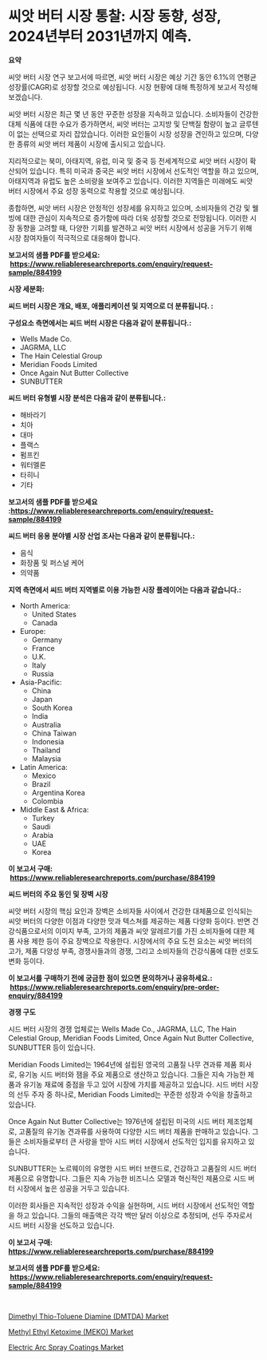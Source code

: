 <p><h1>씨앗 버터 시장 통찰: 시장 동향, 성장, 2024년부터 2031년까지 예측.</h1></p><p><strong>요약</strong></p>
<p><p>씨앗 버터 시장 연구 보고서에 따르면, 씨앗 버터 시장은 예상 기간 동안 6.1%의 연평균 성장률(CAGR)로 성장할 것으로 예상됩니다. 시장 현황에 대해 특정하게 보고서 작성해보겠습니다.</p><p>씨앗 버터 시장은 최근 몇 년 동안 꾸준한 성장을 지속하고 있습니다. 소비자들이 건강한 대체 식품에 대한 수요가 증가하면서, 씨앗 버터는 고지방 및 단백질 함량이 높고 글루텐이 없는 선택으로 자리 잡았습니다. 이러한 요인들이 시장 성장을 견인하고 있으며, 다양한 종류의 씨앗 버터 제품이 시장에 출시되고 있습니다.</p><p>지리적으로는 북미, 아태지역, 유럽, 미국 및 중국 등 전세계적으로 씨앗 버터 시장이 확산되어 있습니다. 특히 미국과 중국은 씨앗 버터 시장에서 선도적인 역할을 하고 있으며, 아태지역과 유럽도 높은 소비량을 보여주고 있습니다. 이러한 지역들은 미래에도 씨앗 버터 시장에서 주요 성장 동력으로 작용할 것으로 예상됩니다.</p><p>종합하면, 씨앗 버터 시장은 안정적인 성장세를 유지하고 있으며, 소비자들의 건강 및 웰빙에 대한 관심이 지속적으로 증가함에 따라 더욱 성장할 것으로 전망됩니다. 이러한 시장 동향을 고려할 때, 다양한 기회를 발견하고 씨앗 버터 시장에서 성공을 거두기 위해 시장 참여자들이 적극적으로 대응해야 합니다.</p></p>
<p><strong>보고서의 샘플 PDF를 받으세요: &nbsp;<a href="https://www.reliableresearchreports.com/enquiry/request-sample/884199">https://www.reliableresearchreports.com/enquiry/request-sample/884199</a></strong></p>
<p><strong>시장 세분화:</strong></p>
<p><strong> 씨드 버터 시장은 개요, 배포, 애플리케이션 및 지역으로 더 분류됩니다. :</strong></p>
<p><strong>구성요소 측면에서는 씨드 버터 시장은 다음과 같이 분류됩니다.:</strong></p>
<p><ul><li>Wells Made Co.</li><li>JAGRMA, LLC</li><li>The Hain Celestial Group</li><li>Meridian Foods Limited</li><li>Once Again Nut Butter Collective</li><li>SUNBUTTER</li></ul></p>
<p><strong> 씨드 버터 유형별 시장 분석은 다음과 같이 분류됩니다.:</strong></p>
<p><ul><li>해바라기</li><li>치아</li><li>대마</li><li>플랙스</li><li>펌프킨</li><li>워터멜론</li><li>타히니</li><li>기타</li></ul></p>
<p><strong>보고서의 샘플 PDF를 받으세요 :<a href="https://www.reliableresearchreports.com/enquiry/request-sample/884199">https://www.reliableresearchreports.com/enquiry/request-sample/884199</a></strong></p>
<p><strong> 씨드 버터 응용 분야별 시장 산업 조사는 다음과 같이 분류됩니다.:</strong></p>
<p><ul><li>음식</li><li>화장품 및 퍼스널 케어</li><li>의약품</li></ul></p>
<p><strong>지역 측면에서 씨드 버터 지역별로 이용 가능한 시장 플레이어는 다음과 같습니다.:</strong></p>
<p><ul>
    <li>
        North America:
        <ul>
            <li>United States</li>
            <li>Canada</li>
        </ul>
    </li>
    <li>
        Europe:
        <ul>
            <li>Germany</li>
            <li>France</li>
            <li>U.K.</li>
            <li>Italy</li>
            <li>Russia</li>
        </ul>
    </li>
    <li>
        Asia-Pacific:
        <ul>
            <li>China</li>
            <li>Japan</li>
            <li>South Korea</li>
            <li>India</li>
            <li>Australia</li>
            <li>China Taiwan</li>
            <li>Indonesia</li>
            <li>Thailand</li>
            <li>Malaysia</li>
        </ul>
    </li>
    <li>
        Latin America:
        <ul>
            <li>Mexico</li>
            <li>Brazil</li>
            <li>Argentina Korea</li>
            <li>Colombia</li>
        </ul>
    </li>
    <li>
        Middle East & Africa:
        <ul>
            <li>Turkey</li>
            <li>Saudi</li>
            <li>Arabia</li>
            <li>UAE</li>
            <li>Korea</li>
        </ul>
    </li>
    </ul></p>
<p><strong>이 보고서 구매: &nbsp;<a href="https://www.reliableresearchreports.com/purchase/884199">https://www.reliableresearchreports.com/purchase/884199</a></strong></p>
<p><strong>씨드 버터의 주요 동인 및 장벽 시장</strong></p>
<p><p>씨앗 버터 시장의 핵심 요인과 장벽은 소비자들 사이에서 건강한 대체품으로 인식되는 씨앗 버터의 다양한 이점과 다양한 맛과 텍스쳐를 제공하는 제품 다양화 등이다. 반면 건강식품으로서의 이미지 부족, 고가의 제품과 씨앗 알레르기를 가진 소비자들에 대한 제품 사용 제한 등이 주요 장벽으로 작용한다. 시장에서의 주요 도전 요소는 씨앗 버터의 고가, 제품 다양성 부족, 경쟁사들과의 경쟁, 그리고 소비자들의 건강식품에 대한 선호도 변화 등이다.</p></p>
<p><strong>이 보고서를 구매하기 전에 궁금한 점이 있으면 문의하거나 공유하세요.: &nbsp;<a href="https://www.reliableresearchreports.com/enquiry/pre-order-enquiry/884199">https://www.reliableresearchreports.com/enquiry/pre-order-enquiry/884199</a></strong></p>
<p><strong>경쟁 구도</strong></p>
<p><p>시드 버터 시장의 경쟁 업체로는 Wells Made Co., JAGRMA, LLC, The Hain Celestial Group, Meridian Foods Limited, Once Again Nut Butter Collective, SUNBUTTER 등이 있습니다. </p><p>Meridian Foods Limited는 1964년에 설립된 영국의 고품질 나무 견과류 제품 회사로, 유기농 시드 버터와 잼을 주요 제품으로 생산하고 있습니다. 그들은 지속 가능한 제품과 유기농 재료에 중점을 두고 있어 시장에 가치를 제공하고 있습니다. 시드 버터 시장의 선두 주자 중 하나로, Meridian Foods Limited는 꾸준한 성장과 수익을 창출하고 있습니다.</p><p>Once Again Nut Butter Collective는 1976년에 설립된 미국의 시드 버터 제조업체로, 고품질의 유기농 견과류를 사용하여 다양한 시드 버터 제품을 판매하고 있습니다. 그들은 소비자들로부터 큰 사랑을 받아 시드 버터 시장에서 선도적인 입지를 유지하고 있습니다.</p><p>SUNBUTTER는 노르웨이의 유명한 시드 버터 브랜드로, 건강하고 고품질의 시드 버터 제품으로 유명합니다. 그들은 지속 가능한 비즈니스 모델과 혁신적인 제품으로 시드 버터 시장에서 높은 성공을 거두고 있습니다.</p><p>이러한 회사들은 지속적인 성장과 수익을 실현하며, 시드 버터 시장에서 선도적인 역할을 하고 있습니다. 그들의 매출액은 각각 백만 달러 이상으로 추정되며, 선두 주자로서 시드 버터 시장을 선도하고 있습니다.</p></p>
<p><strong>이 보고서 구매: &nbsp; <a href="https://www.reliableresearchreports.com/purchase/884199">https://www.reliableresearchreports.com/purchase/884199</a></strong></p>
<p><strong>보고서의 샘플 PDF를 받으세요: &nbsp;<a href="https://www.reliableresearchreports.com/enquiry/request-sample/884199">https://www.reliableresearchreports.com/enquiry/request-sample/884199</a></strong><strong></strong></p>
<p>&nbsp;</p>
<p><p><a href="https://github.com/nicoletavirag/Market-Research-Report-List-2/blob/main/dimethyl-thio-toluene-diamine-dmtda-market.md">Dimethyl Thio-Toluene Diamine (DMTDA) Market</a></p><p><a href="https://github.com/peachesmcdowel1/Market-Research-Report-List-1/blob/main/methyl-ethyl-ketoxime-meko-market.md">Methyl Ethyl Ketoxime (MEKO) Market</a></p><p><a href="https://github.com/redneck06/Market-Research-Report-List-2/blob/main/electric-arc-spray-coatings-market.md">Electric Arc Spray Coatings Market</a></p></p>